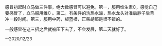 感冒初起时立马做三件事，绝大数感冒可以避免。第一，服用维生素C，感觉自己要感冒了，立马服用维C 。第二，有条件的洗热水澡，热水龙头对准后脖子后背冲一段时间。第三，服用中药，板蓝根，正柴胡都是很不错的。

一般感冒在这三招之后就被压下去了，不会发展，第二天就好了。

--2020/12/23